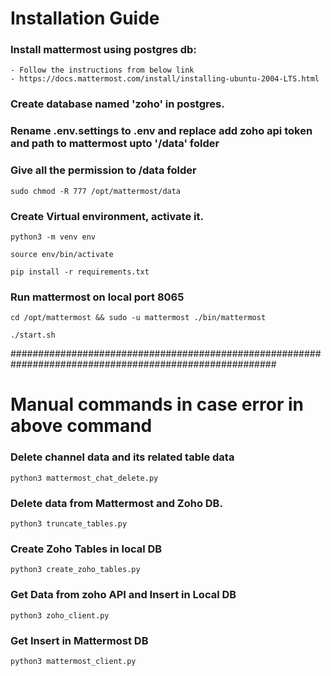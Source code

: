 # Installation Guide

### Install mattermost using postgres db:

    - Follow the instructions from below link
    - https://docs.mattermost.com/install/installing-ubuntu-2004-LTS.html

### Create database named 'zoho' in postgres.

### Rename .env.settings to .env and replace add zoho api token and path to mattermost upto '/data' folder

### Give all the permission to /data folder

```
sudo chmod -R 777 /opt/mattermost/data
```

### Create Virtual environment, activate it.

```
python3 -m venv env
```

```
source env/bin/activate
```

```
pip install -r requirements.txt
```

### Run mattermost on local port 8065

```
cd /opt/mattermost && sudo -u mattermost ./bin/mattermost
```

```
./start.sh
```

########################################################################################################

# Manual commands in case error in above command

### Delete channel data and its related table data

```
python3 mattermost_chat_delete.py
```

### Delete data from Mattermost and Zoho DB.

```
python3 truncate_tables.py
```

### Create Zoho Tables in local DB

```
python3 create_zoho_tables.py
```

### Get Data from zoho API and Insert in Local DB

```
python3 zoho_client.py
```

### Get Insert in Mattermost DB

```
python3 mattermost_client.py
```
